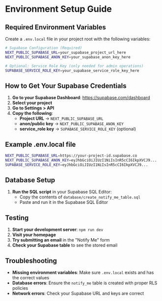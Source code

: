 # Environment Setup Guide

## Required Environment Variables

Create a `.env.local` file in your project root with the following variables:

```bash
# Supabase Configuration (Required)
NEXT_PUBLIC_SUPABASE_URL=your_supabase_project_url_here
NEXT_PUBLIC_SUPABASE_ANON_KEY=your_supabase_anon_key_here

# Optional: Service Role Key (only needed for admin operations)
SUPABASE_SERVICE_ROLE_KEY=your_supabase_service_role_key_here
```

## How to Get Your Supabase Credentials

1. **Go to your Supabase Dashboard**: https://supabase.com/dashboard
2. **Select your project**
3. **Go to Settings > API**
4. **Copy the following**:
   - **Project URL** → `NEXT_PUBLIC_SUPABASE_URL`
   - **anon/public key** → `NEXT_PUBLIC_SUPABASE_ANON_KEY`
   - **service_role key** → `SUPABASE_SERVICE_ROLE_KEY` (optional)

## Example .env.local file

```bash
NEXT_PUBLIC_SUPABASE_URL=https://your-project-id.supabase.co
NEXT_PUBLIC_SUPABASE_ANON_KEY=eyJhbGciOiJIUzI1NiIsInR5cCI6IkpXVCJ9...
SUPABASE_SERVICE_ROLE_KEY=eyJhbGciOiJIUzI1NiIsInR5cCI6IkpXVCJ9...
```

## Database Setup

1. **Run the SQL script** in your Supabase SQL Editor:
   - Copy the contents of `database/create_notify_me_table.sql`
   - Paste and run it in the Supabase SQL Editor

## Testing

1. **Start your development server**: `npm run dev`
2. **Visit your homepage**
3. **Try submitting an email** in the "Notify Me" form
4. **Check your Supabase table** to see the stored email

## Troubleshooting

- **Missing environment variables**: Make sure `.env.local` exists and has the correct values
- **Database errors**: Ensure the `notify_me` table is created with proper RLS policies
- **Network errors**: Check your Supabase URL and keys are correct

